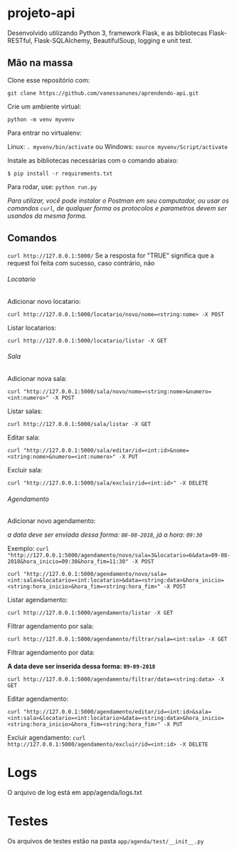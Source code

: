# projeto-api

Desenvolvido utilizando Python 3, framework Flask, e as bibliotecas Flask-RESTful, Flask-SQLAlchemy, BeautifulSoup, logging e unit test.

## Mão na massa

Clone esse repositório com:
 
 ```git clone https://github.com/vanessanunes/aprendendo-api.git```


Crie um ambiente virtual:

```python -m venv myvenv```


Para entrar no virtualenv:

Linux: ```. myvenv/bin/activate``` ou Windows: ```source myvenv/Script/activate```

Instale as bibliotecas necessárias com o comando abaixo:

```$ pip install -r requirements.txt```

Para rodar, use:
```python run.py```

_Para utilizar, você pode instalar o *Postman* em seu computador, ou usar os comandos `curl`, de qualquer forma os protocolos e parametros devem ser usandos da mesma forma._


## Comandos

```curl http://127.0.0.1:5000/```
Se a resposta for "TRUE" significa que a request foi feita com sucesso, caso contrário, não

###### Locatario

Adicionar novo locatario:

```curl http://127.0.0.1:5000/locatario/novo/nome=<string:nome> -X POST```

Listar locatarios:

```curl http://127.0.0.1:5000/locatario/listar -X GET```

###### Sala

Adicionar nova sala:

```curl "http://127.0.0.1:5000/sala/novo/nome=<string:nome>&numero=<int:numero>" -X POST```

Listar salas:

```curl http://127.0.0.1:5000/sala/listar -X GET```

Editar sala:

```curl "http://127.0.0.1:5000/sala/editar/id=<int:id>&nome=<string:nome>&numero=<int:numero>" -X PUT```

Excluir sala:

```curl "http://127.0.0.1:5000/sala/excluir/id=<int:id>" -X DELETE```

###### Agendamento

Adicionar novo agendamento:

_a data deve ser enviada dessa forma: ```08-08-2018```, já a hora: ```09:30```_

Exemplo: ```curl "http://127.0.0.1:5000/agendamento/novo/sala=3&locatario=6&data=09-08-2018&hora_inicio=09:30&hora_fim=11:30" -X POST```

```curl "http://127.0.0.1:5000/agendamento/novo/sala=<int:sala>&locatario=<int:locatario>&data=<string:data>&hora_inicio=<string:hora_inicio>&hora_fim=<string:hora_fim>" -X POST```

Listar agendamento:

```curl http://127.0.0.1:5000/agendamento/listar -X GET```

Filtrar agendamento por sala:

```curl http://127.0.0.1:5000/agendamento/filtrar/sala=<int:sala> -X GET```

Filtrar agendamento por data:

__A data deve ser inserida dessa forma: ```09-09-2018```__

```curl http://127.0.0.1:5000/agendamento/filtrar/data=<string:data> -X GET```

Editar agendamento:

```curl "http://127.0.0.1:5000/agendamento/editar/id=<int:id>&sala=<int:sala>&locatario=<int:locatario>&data=<string:data>&hora_inicio=<string:hora_inicio>&hora_fim=<string:hora_fim>" -X PUT```

Excluir agendamento:
```curl http://127.0.0.1:5000/agendamento/excluir/id=<int:id> -X DELETE```


# Logs

O arquivo de log está em app/agenda/logs.txt

# Testes

Os arquivos de testes estão na pasta ```app/agenda/test/__init__.py```
